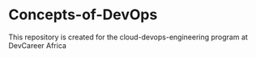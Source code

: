 # Concepts-of-DevOps
This repository is created for the cloud-devops-engineering program at DevCareer Africa
